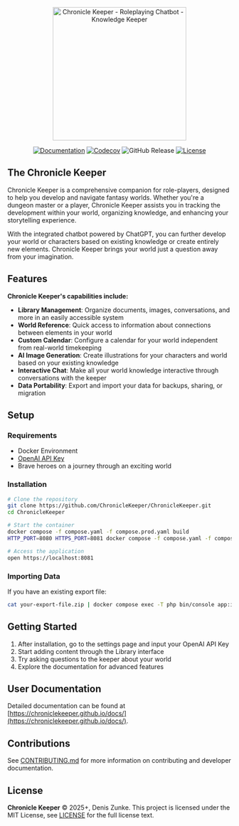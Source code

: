 <p align="center">
    <a href="https://github.com/ChronicleKeeper/ChronicleKeeper">
        <img 
            src="https://raw.githubusercontent.com/ChronicleKeeper/ChronicleKeeper/main/assets/images/logo.png" 
            alt="Chronicle Keeper - Roleplaying Chatbot - Knowledge Keeper" 
            width="300"
        >
    </a>
</p>

<p align="center">
  <a href="https://chroniclekeeper.github.io/docs/"><img src="https://img.shields.io/badge/docs-read%20now-blue?style=for-the-badge" alt="Documentation"></a>
  <a href="https://codecov.io/gh/ChronicleKeeper/ChronicleKeeper" ><img alt="Codecov" src="https://img.shields.io/codecov/c/gh/ChronicleKeeper/ChronicleKeeper?style=for-the-badge"></a>
  <img alt="GitHub Release" src="https://img.shields.io/github/v/release/ChronicleKeeper/ChronicleKeeper?style=for-the-badge">
  <a href="https://github.com/ChronicleKeeper/ChronicleKeeper/blob/main/LICENSE"><img src="https://img.shields.io/github/license/ChronicleKeeper/ChronicleKeeper?style=for-the-badge" alt="License"></a>
</p>

## The Chronicle Keeper

Chronicle Keeper is a comprehensive companion for role-players, designed to help you develop and navigate fantasy worlds. Whether you're a dungeon master or a player, Chronicle Keeper assists you in tracking the development within your world, organizing knowledge, and enhancing your storytelling experience.

With the integrated chatbot powered by ChatGPT, you can further develop your world or characters based on existing knowledge or create entirely new elements. Chronicle Keeper brings your world just a question away from your imagination.

## Features

**Chronicle Keeper's capabilities include:**

- **Library Management**: Organize documents, images, conversations, and more in an easily accessible system
- **World Reference**: Quick access to information about connections between elements in your world
- **Custom Calendar**: Configure a calendar for your world independent from real-world timekeeping
- **AI Image Generation**: Create illustrations for your characters and world based on your existing knowledge
- **Interactive Chat**: Make all your world knowledge interactive through conversations with the keeper
- **Data Portability**: Export and import your data for backups, sharing, or migration


## Setup

### Requirements

- Docker Environment
- [OpenAI API Key](https://platform.openai.com/api-keys)
- Brave heroes on a journey through an exciting world

### Installation

```bash
# Clone the repository
git clone https://github.com/ChronicleKeeper/ChronicleKeeper.git
cd ChronicleKeeper

# Start the container 
docker compose -f compose.yaml -f compose.prod.yaml build
HTTP_PORT=8080 HTTPS_PORT=8081 docker compose -f compose.yaml -f compose.prod.yaml up

# Access the application
open https://localhost:8081
```

### Importing Data
If you have an existing export file:

```bash
cat your-export-file.zip | docker compose exec -T php bin/console app:import --stream -ps -vvv
```

## Getting Started

1. After installation, go to the settings page and input your OpenAI API Key
2. Start adding content through the Library interface
3. Try asking questions to the keeper about your world
4. Explore the documentation for advanced features

## User Documentation

Detailed documentation can be found at [https://chroniclekeeper.github.io/docs/](https://chroniclekeeper.github.io/docs/).

## Contributions

See [CONTRIBUTING.md](CONTRIBUTING.md) for more information on contributing and developer documentation.

## License

**Chronicle Keeper** © 2025+, Denis Zunke. This project is licensed under the MIT License,
see [LICENSE](LICENSE) for the full license text.
